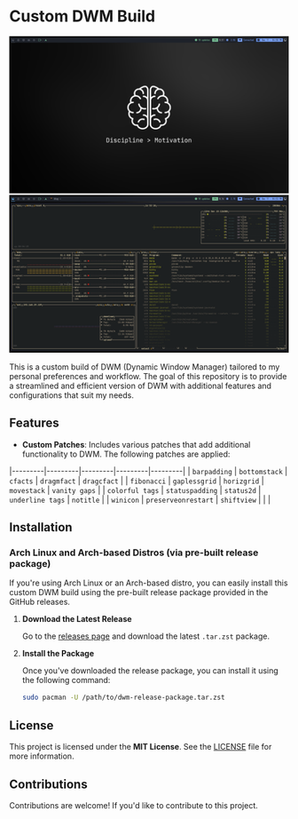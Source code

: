 # Custom DWM Build

![DWM Screenshot-1](images/Screenshot-1.png)
![DWM Screenshot-2](images/Screenshot-2.png)

This is a custom build of DWM (Dynamic Window Manager) tailored to my personal preferences and workflow. The goal of this repository is to provide a streamlined and efficient version of DWM with additional features and configurations that suit my needs.

## Features

- **Custom Patches**: Includes various patches that add additional functionality to DWM. The following patches are applied:

|---------|---------|---------|---------|---------|
| `barpadding`        | `bottomstack`       | `cfacts`          | `dragmfact`       | `dragcfact`       |
| `fibonacci`         | `gaplessgrid`       | `horizgrid`       | `movestack`       | `vanity gaps`     |
| `colorful tags`     | `statuspadding`     | `status2d`        | `underline tags`  | `notitle`         |
| `winicon`           | `preserveonrestart` | `shiftview`       |                   |                   |

## Installation

### Arch Linux and Arch-based Distros (via pre-built release package)

If you're using Arch Linux or an Arch-based distro, you can easily install this custom DWM build using the pre-built release package provided in the GitHub releases.

1. **Download the Latest Release**

   Go to the [releases page](https://github.com/praneeth-katuri/dwm/releases) and download the latest `.tar.zst` package.

2. **Install the Package**

   Once you've downloaded the release package, you can install it using the following command:

   ```bash
   sudo pacman -U /path/to/dwm-release-package.tar.zst

## License

This project is licensed under the **MIT License**. See the [LICENSE](LICENSE) file for more information.

## Contributions

Contributions are welcome! If you'd like to contribute to this project.
